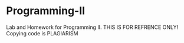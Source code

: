 # Programming-II

Lab and Homework for Programming II. THIS IS FOR REFRENCE ONLY! Copying code is PLAGIARISM
